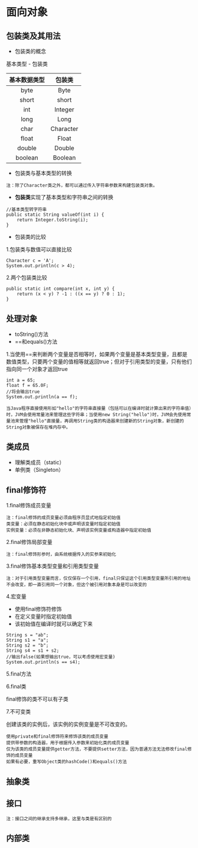 # 面向对象


## 包装类及其用法

* 包装类的概念

基本类型 - 包装类

|基本数据类型    |     包装类    |
|:------------:|:------------:|
|byte          |Byte          |
|short         |short         |
|int           |Integer       |
|long          |Long          |
|char          |Character     |
|float         |Float         |
|double        |Double        |
|boolean       |Boolean       |

* 包装类与基本类型的转换

`注：除了Character类之外，都可以通过传入字符串参数来构建包装类对象。 `

* **包装类**实现了基本类型和字符串之间的转换

```
//基本类型转字符串
public static String valueOf(int i) {
    return Integer.toString(i);
}
```

* 包装类的比较

1.包装类与数值可以直接比较

```
Character c = 'A';
System.out.println(c > 4);
```

2.两个包装类比较

```
public static int compare(int x, int y) {
    return (x < y) ? -1 : ((x == y) ? 0 : 1);
}
```

## 处理对象

* toString()方法
* ==和equals()方法

1.当使用==来判断两个变量是否相等时，如果两个变量是基本类型变量，且都是数值类型，只要两个变量的值相等就返回true；但对于引用类型的变量，只有他们指向同一个对象才返回true

```
int a = 65;
float f = 65.0F;
//将会输出true
System.out.println(a == f);
```

`当Java程序直接使用形如"hello"的字符串直接量（包括可以在编译时就计算出来的字符串值）时，JVM会使用常量池来管理这些字符串；当使用new String("hello")时，JVM会先使用常量池来管理"hello"直接量，再调用String类的构造器来创建新的String对象，新创建的String对象被保存在堆内存中。`

## 类成员

* 理解类成员（static）
* 单例类（Singleton）

## final修饰符

1.final修饰成员变量

```
注：final修饰的成员变量必须由程序员显式地指定初始值
类变量：必须在静态初始化块中或声明该变量时指定初始值
实例变量：必须在非静态初始化块、声明该实例变量或构造器中指定初始值
```

2.final修饰局部变量

`注：final修饰形参时，由系统根据传入的实参来初始化`

3.final修饰基本类型变量和引用类型变量

`注：对于引用类型变量而言，仅仅保存一个引用，final只保证这个引用类型变量所引用的地址不会改变，即一直引用同一个对象，但这个被引用对象本身是可以改变的`

4.宏变量

* 使用final修饰符修饰
* 在定义变量时指定初始值
* 该初始值在编译时就可以确定下来

```
String s = "ab";
String s1 = "a";
String s2 = "b";
String s4 = s1 + s2;
//输出false(如果想输出true，可以考虑使用宏变量)
System.out.println(s == s4);
``` 

5.final方法

6.final类

final修饰的类不可以有子类

7.不可变类

创建该类的实例后，该实例的实例变量是不可改变的。

```
使用private和final修饰符来修饰该类的成员变量
提供带参数的构造器，用于根据传入参数来初始化类的成员变量
仅为该类的成员变量提供getter方法，不要提供setter方法，因为普通方法无法修改final修饰的成员变量
如果有必要，重写Object类的hashCode()和equals()方法
```

## 抽象类

## 接口

`注：接口之间的继承支持多继承，这里与类是有区别的`

## 内部类










